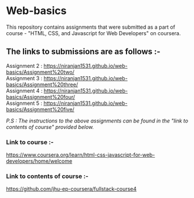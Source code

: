# Web-basics
This repository contains assignments that were submitted as a part of course - "HTML, CSS, and Javascript for Web Developers" on coursera.


## The links to submissions are as follows :-

Assignment 2 : https://niranjan1531.github.io/web-basics/Assignment%20two/  
Assignment 3 : https://niranjan1531.github.io/web-basics/Assignment%20three/  
Assignment 4 : https://niranjan1531.github.io/web-basics/Assignment%20four/  
Assignment 5 : https://niranjan1531.github.io/web-basics/Assignment%20five/   


*P.S : The instructions to the above assignments can be found in the "link to contents of course" provided below.*

### Link to course :-
https://www.coursera.org/learn/html-css-javascript-for-web-developers/home/welcome
### Link to contents of course :-
https://github.com/jhu-ep-coursera/fullstack-course4
